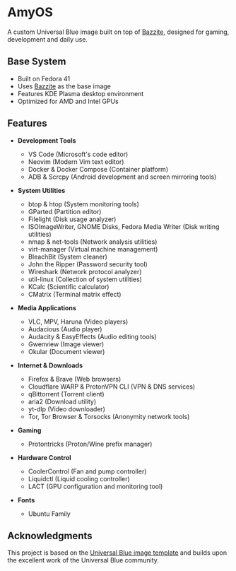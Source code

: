 # AmyOS

A custom Universal Blue image built on top of [Bazzite](https://bazzite.gg/), designed for gaming, development and daily use.

## Base System

- Built on Fedora 41
- Uses [Bazzite](https://bazzite.gg/) as the base image
- Features KDE Plasma desktop environment
- Optimized for AMD and Intel GPUs

## Features

- **Development Tools**
  - VS Code (Microsoft's code editor)
  - Neovim (Modern Vim text editor)
  - Docker & Docker Compose (Container platform)
  - ADB & Scrcpy (Android development and screen mirroring tools)

- **System Utilities**
  - btop & htop (System monitoring tools)
  - GParted (Partition editor)
  - Filelight (Disk usage analyzer)
  - ISOImageWriter, GNOME Disks, Fedora Media Writer (Disk writing utilities)
  - nmap & net-tools (Network analysis utilities)
  - virt-manager (Virtual machine management)
  - BleachBit (System cleaner)
  - John the Ripper (Password security tool)
  - Wireshark (Network protocol analyzer)
  - util-linux (Collection of system utilities)
  - KCalc (Scientific calculator)
  - CMatrix (Terminal matrix effect)

- **Media Applications**
  - VLC, MPV, Haruna (Video players)
  - Audacious (Audio player)
  - Audacity & EasyEffects (Audio editing tools)
  - Gwenview (Image viewer)
  - Okular (Document viewer)

- **Internet & Downloads**
  - Firefox & Brave (Web browsers)
  - Cloudflare WARP & ProtonVPN CLI (VPN & DNS services)
  - qBittorrent (Torrent client)
  - aria2 (Download utility)
  - yt-dlp (Video downloader)
  - Tor, Tor Browser & Torsocks (Anonymity network tools)

- **Gaming**
  - Protontricks (Proton/Wine prefix manager)

- **Hardware Control**
  - CoolerControl (Fan and pump controller)
  - Liquidctl (Liquid cooling controller)
  - LACT (GPU configuration and monitoring tool)

- **Fonts**
  - Ubuntu Family

## Acknowledgments

This project is based on the [Universal Blue image template](https://github.com/ublue-os/image-template) and builds upon the excellent work of the Universal Blue community.
